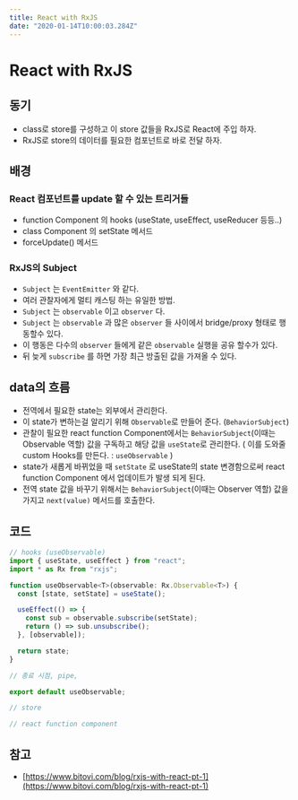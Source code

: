 ```yaml
---
title: React with RxJS
date: "2020-01-14T10:00:03.284Z"
---
```


# React with RxJS

## 동기

- class로 store를 구성하고 이 store 값들을 RxJS로 React에 주입 하자.
- RxJS로 store의 데이터를 필요한 컴포넌트로 바로 전달 하자.

## 배경

### React 컴포넌트를 update 할 수 있는 트리거들

- function Component 의 hooks (useState, useEffect, useReducer 등등..)
- class Component 의 setState 메서드
- forceUpdate() 메서드

### RxJS의 Subject

- `Subject` 는 `EventEmitter` 와 같다. 
- 여러 관찰자에게 멀티 캐스팅 하는 유일한 방법.
- `Subject` 는 `observable` 이고 `observer` 다. 
- `Subject` 는 `observable` 과 많은 `observer` 들 사이에서 bridge/proxy 형태로 행동할수 있다. 
- 이 행동은 다수의 `observer` 들에게 같은 `observable` 실행을 공유 할수가 있다.
- 뒤 늦게 `subscribe` 를 하면 가장 최근 방출된 값을 가져올 수 있다.

## data의 흐름

- 전역에서 필요한 state는 외부에서 관리한다. 
- 이 state가 변하는걸 알리기 위해 `Observable`로 만들어 준다. (`BehaviorSubject`)
- 관찰이 필요한 react function Component에서는 `BehaviorSubject`(이때는 Observable 역할) 값을 구독하고 해당 값을 `useState`로 관리한다. ( 이를 도와줄 custom Hooks를 만든다. : `useObservable` )
- state가 새롭게 바뀌었을 때 `setState` 로 useState의 state 변경함으로써 react function Component 에서 업데이트가 발생 되게 된다. 
- 전역 state 값을 바꾸기 위해서는 `BehaviorSubject`(이때는 Observer 역할) 값을 가지고 `next(value)` 메서드를 호출한다.

## 코드 

```javascript
// hooks (useObservable)
import { useState, useEffect } from "react";
import * as Rx from "rxjs";

function useObservable<T>(observable: Rx.Observable<T>) {
  const [state, setState] = useState();

  useEffect(() => {
    const sub = observable.subscribe(setState);
    return () => sub.unsubscribe();
  }, [observable]);

  return state;
}

// 종료 시점, pipe,

export default useObservable;
```

```javascript
// store
```

```javascript
// react function component
```


## 참고 

- [https://www.bitovi.com/blog/rxjs-with-react-pt-1](https://www.bitovi.com/blog/rxjs-with-react-pt-1)